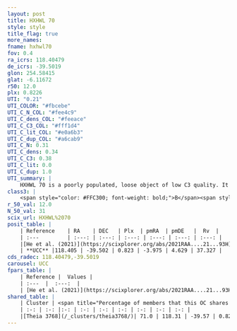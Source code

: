 ```yaml
---
layout: post
title: HXHWL 70
style: style
title_flag: true
more_names: 
fname: hxhwl70
fov: 0.4
ra_icrs: 118.40479
de_icrs: -39.5019
glon: 254.58415
glat: -6.11672
r50: 12.0
plx: 0.8226
UTI: "0.21"
UTI_COLOR: "#fbcebe"
UTI_C_N_COL: "#fee4c9"
UTI_C_dens_COL: "#feeace"
UTI_C_C3_COL: "#fff1d4"
UTI_C_lit_COL: "#e0a6b3"
UTI_C_dup_COL: "#a6cab9"
UTI_C_N: 0.31
UTI_C_dens: 0.34
UTI_C_C3: 0.38
UTI_C_lit: 0.0
UTI_C_dup: 1.0
UTI_summary: |
    HXHWL 70 is a poorly populated, loose object of low C3 quality. It is rarely studied in the literature. This object shares a significant percentage of members with a later reported entry.
class3: |
    <span style="color: #FFC300; font-weight: bold;">B</span><span style="color: red; font-weight: bold;">C</span>
r_50_val: 12.0
N_50_val: 31
scix_url: HXHWL%2070
posit_table: |
    | Reference    | RA    | DEC   | Plx  | pmRA  | pmDE   |  Rv  |
    | :---         | :---: | :---: | :---: | :---: | :---: | :---: |
    |[He et al. (2021)](https://scixplorer.org/abs/2021RAA....21...93H) | 118.435 | -39.471 | 0.82 | -4.06 | 4.59 | -- |
    | **UCC** |118.405 | -39.502 | 0.823 | -3.975 | 4.629 | 37.327 | 
cds_radec: 118.40479,-39.5019
carousel: UCC
fpars_table: |
    | Reference |  Values |
    | :---  |  :---:  |
    | [He et al. (2021)](https://scixplorer.org/abs/2021RAA....21...93H) | `AG=0.6, m-M=10.3, logAge=7.98, Z=0.027` |
shared_table: |
    | Cluster | <span title="Percentage of members that this OC shares with the ones listed">%</span>   | RA   | DEC   | Plx   | pmRA  | pmDE  | Rv | UTI |
    | :-: | :-: |:-: | :-: | :-: | :-: | :-: | :-: | :-: |
    |[Theia 3768](/_clusters/theia3768/)| 71.0 | 118.31 | -39.57 | 0.82 | -3.98 | 4.66 | 39.42 |0.04 |
---
```

